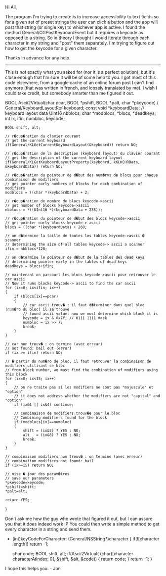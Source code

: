 Hi All, 

The program I'm trying to create is to increase accessibility to text fields so for a given set of preset strings the user can click a button and the app will post that string (or single key) to whichever app is active. I found the method General/CGPostKeyboardEvent but it requires a keycode as opposed to a string. So in theory I thought I would iterate through each character in my string and "post" them separately. I'm trying to figure out how to get the keycode for a given character. 

Thanks in advance for any help.




----

This is not exactly what you asked for (nor it is a perfect solution), but it's close enough that I'm sure it will be of some help to you.  I got most of this code elsewhere, from a google cache of an online forum post I can't find anymore (that was written in french, and loosely translated by me). I wish I could take credit, but somebody smarter than me figured it out.

    

BOOL Ascii2Virtual(char pcar, BOOL *pshift, BOOL *palt, char *pkeycode) 
{
    General/KeyboardLayoutRef keyboard;
    const void *keyboardData; // keyboard layout data
    UInt16 nbblocs;
    char *modblocs, *blocs, *deadkeys;
    int ix, ifin, numbloc, keycode;
    
    BOOL shift, alt;
    
    // r�cup�ration du clavier courant
    // get the current keyboard
    if(General/KLGetCurrentKeyboardLayout(&keyboard)) return NO;
    
    // r�cup�ration de la description (keyboard layout) du clavier courant
    // get the description of the current keyboard layout
    if(General/KLGetKeyboardLayoutProperty(keyboard, kKLKCHRData, &keyboardData)) return NO;
    
    // r�cup�ration du pointeur de d�but des num�ros de blocs pour chaque combinaison de modifiers
    // get pointer early numbers of blocks for each combination of modifiers
    modblocs = ((char *)keyboardData) + 2;
    
    // r�cup�ration de nombre de blocs keycode->ascii
    // get number of blocks keycode->ascii
    nbblocs = *((UInt16 *)(keyboardData + 258));
    
    // r�cup�ration du pointeur de d�but des blocs keycode->ascii
    // get pointer early blocks keycode-> ascii
    blocs = ((char *)keyboardData) + 260;
    
    // on d�termine la taille de toutes les tables keycode->ascii � scanner
    // determining the size of all tables keycode-> ascii a scanner
    ifin = nbblocs*128;
    
    // on d�termine le pointeur de d�but de la tables des dead keys
    // determining pointer early in the tables of dead keys
    deadkeys = blocs+ifin;
    
    // maintenant on parcourt les blocs keycode->ascii pour retrouver le car ascii
    // Now it runs blocks keycode-> ascii to find the car ascii
    for (ix=0; ix<ifin; ix++)
    {
        if (blocs[ix]==pcar)
        {
            // car ascii trouv� : il faut d�terminer dans quel bloc (num�ro du bloc) il se trouve
            // found ascii value: now we must determine which block it is
            keycode = ix & 0x7f; // 0111 1111 mask
            numbloc = ix >> 7;
            break;
        }
    }
    
    // car non trouv� : on termine (avec erreur)
    // not found: bail out (error)
    if (ix >= ifin) return NO;
    
    // � partir du num�ro de bloc, il faut retrouver la combinaison de modifiers utilisant ce bloc
    // from block number, we must find the combination of modifiers using this block
    for (ix=0; ix<15; ix++)
    {
        // on ne traite pas si les modifiers ne sont pas "majuscule" et "option"
        // it does not address whether the modifiers are not "capital" and "option"
        if (ix&1 || ix&4) continue;
        
        // combinaison de modifiers trouv�e pour le bloc
        // Combining modifiers found for the block
        if (modblocs[ix]==numbloc)
        {
            shift = (ix&2) ? YES : NO;
            alt   = (ix&8) ? YES : NO;
            break;         
        }
    }
    
    // combinaison modifiers non trouv� : on termine (avec erreur)
    // combination modifiers not found: bail
    if (ix>=15) return NO;
    
    // mise � jour des param�tres
    // save our parameters
    *pkeycode=keycode;
    *pshift=shift;
    *palt=alt;
    
    return YES;
}



Don't ask me how the guy who wrote that figured it out, but I can assure you that it does indeed work :P  You could then write a simple method to get every character in a string and send them.

    

- (int)keyCodeForCharacter: (General/NSString*)character {
    if(![character length]) return -1;
    
    char code;
    BOOL shift, alt;
    if(Ascii2Virtual( (char)[character characterAtIndex: 0], &shift, &alt, &code)) {
        return code;
    }
    return -1;
}



I hope this helps you. - Jon